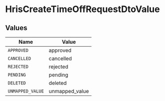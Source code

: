 # HrisCreateTimeOffRequestDtoValue


## Values

| Name             | Value            |
| ---------------- | ---------------- |
| `APPROVED`       | approved         |
| `CANCELLED`      | cancelled        |
| `REJECTED`       | rejected         |
| `PENDING`        | pending          |
| `DELETED`        | deleted          |
| `UNMAPPED_VALUE` | unmapped_value   |